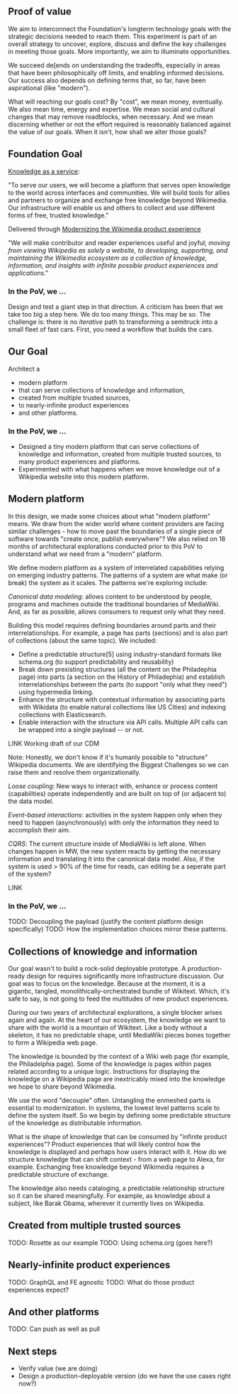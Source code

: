 ## Proof of value

We aim to interconnect the Foundation's longterm technology goals with the strategic decisions needed to reach them. This experiment is part of an overall strategy to uncover, explore, discuss and define the key challenges in meeting those goals. More importantly, we aim to illuminate opportunities.

We succeed de[ends on understanding the tradeoffs, especially in areas that have been philosophically off limits, and enabling informed decisions. Our success also depends on defining terms that, so far, have been aspirational (like "modern").

What will reaching our goals cost? By "cost", we mean money, eventually. We also mean time, energy and expertise. We mean social and cultural changes that may remove roadblocks, when necessary. And we mean discerning whether or not the effort required is reasonably balanced against the value of our goals. When it isn't, how shall we alter those goals?  

## Foundation Goal
[Knowledge as a service](https://meta.wikimedia.org/wiki/Strategy/Wikimedia_movement/2017):

"To serve our users, we will become a platform that serves open knowledge to the world across interfaces and communities. We will build tools for allies and partners to organize and exchange free knowledge beyond Wikimedia. Our infrastructure will enable us and others to collect and use different forms of free, trusted knowledge."

Delivered through [Modernizing the Wikimedia product experience](https://meta.wikimedia.org/wiki/Wikimedia_Foundation_Medium-term_plan_2019)

"We will make contributor and reader experiences useful and joyful; *moving from viewing Wikipedia as solely a website, to developing, supporting, and maintaining the Wikimedia ecosystem as a collection of knowledge, information, and insights with infinite possible product experiences and applications*."

### In the PoV, we ...
Design and test a giant step in that direction. A criticism has been that we take too big a step here. We do too many things. This may be so. The challenge is: there is no *iterative* path to transforming a semitruck into a small fleet of fast cars. First, you need a workflow that builds the cars.

## Our Goal
Architect a  
- modern platform
- that can serve collections of knowledge and information,
- created from multiple trusted sources,
- to nearly-infinite product experiences
- and other platforms.

### In the PoV, we ...
- Designed a tiny modern platform that can serve collections of knowledge and information, created from multiple trusted sources, to many product experiences and platforms.
- Experimented with what happens when we move knowledge out of a Wikipedia website into this modern platform.

## Modern platform
In this design, we made some choices about what "modern platform" means. We draw from the wider world where content providers are facing similar challenges - how to move past the boundaries of a single piece of software towards "create once, publish everywhere"? We also relied on 18 months of architectural explorations conducted prior to this PoV to understand what *we* need from a "modern" platform.

We define modern platform as a system of interrelated capabilities relying on emerging industry patterns. The patterns of a system are what make (or break) the system as it scales. The patterns we're exploring include:

*Canonical data modeling*: allows content to be understood by people, programs and machines outside the traditional boundaries of MediaWiki. And, as far as possible, allows consumers to request only what they need.

Building this model requires defining boundaries around parts and their interrelationships. For example, a page has parts (sections) and is also part of collections (about the same topic). We included:

- Define a predictable structure[5] using industry-standard formats like schema.org (to support predictability and reusability)
- Break down prexisting structures (all the content on the Philadephia page) into parts (a section on the History of Philadephia) and establish interrelationships between the parts (to support "only what they need") using hypermedia linking.
- Enhance the structure with contextual information by associating parts with Wikidata (to enable natural collections like US Cities) and indexing collections with Elasticsearch.
- Enable interaction with the structure via API calls. Multiple API calls can be wrapped into a single payload -- or not.

LINK Working draft of our CDM

Note: Honestly, we don't know if it's humanly possible to "structure" Wikipedia documents. We are identifying the Biggest Challenges so we can raise them and resolve them organizationally.

*Loose coupling*: New ways to interact with, enhance or process content (capabilities) operate independently and are built on top of (or adjacent to) the data model.

*Event-based interactions*: activities in the system happen only when they need to happen (asynchronously) with only the information they need to accomplish their aim.

*CQRS*: The current structure inside of MediaWiki is left alone. When changes happen in MW, the new system reacts by getting the necessary information and translating it into the canonical data model. Also, if the system is used > 90% of the time for reads, can editing be a seperate part of the system?

LINK

### In the PoV, we ...
TODO: Decoupling the payload (justify the content platform design specifically)
TODO: How the implementation choices mirror these patterns.

## Collections of knowledge and information

Our goal wasn't to build a rock-solid deployable prototype. A production-ready design for requires significantly more infrastructure discussion. Our goal was to focus on the knowledge. Because at the moment, it is a gigantic, tangled, monolithically-orchestrated bundle of Wikitext. Which, it's safe to say, is not going to feed the multitudes of new product experiences.

During our two years of architectural explorations, a single blocker arises again and again. At the heart of our ecosystem, the knowledge we want to share with the world is a mountain of Wikitext. Like a body without a skeleton, it has no predictable shape, until MediaWiki pieces bones together to form a Wikipedia web page.

The knowledge is bounded by the context of a Wiki web page (for example, the Philadelphia page). Some of the knowledge is pages within pages related according to a unique logic. Instructions for displaying the knowledge on a Wikipedia page are inextricably mixed into the knowledge we hope to share beyond Wikimedia.

We use the word "decouple" often. Untangling the enmeshed parts is essential to modernization. In systems, the lowest level patterns scale to define the system itself. So we begin by defining some predictable structure of the knowledge as distributable information.

What is the shape of knowledge that can be consumed by "infinite product experiences"? Product experiences that will likely control how the knowledge is displayed and perhaps how users interact with it. How do we structure knowledge that can shift context - from a web page to Alexa, for example. Exchanging free knowledge beyond Wikimedia requires a predictable structure of exchange.

The knowledge also needs cataloging, a predictable relationship structure so it can be shared meaningfully. For example, as knowledge about a subject, like Barak Obama, wherever it currently lives on Wikipedia.

## Created from multiple trusted sources
TODO: Rosette as our example
TODO: Using schema.org (goes here?)

## Nearly-infinite product experiences

TODO: GraphQL and FE agnostic
TODO: What do those product experiences expect?

## And other platforms

TODO: Can push as well as pull

## Next steps
- Verify value (we are doing)
- Design a production-deployable version (do we have the use cases right now?)
